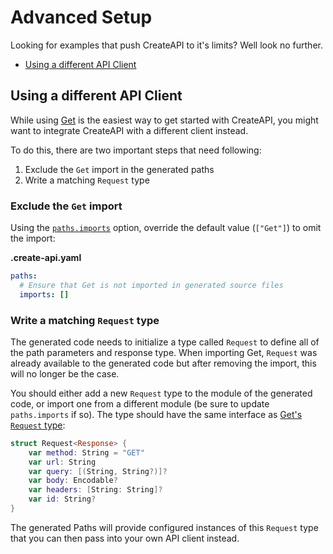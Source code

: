 # Advanced Setup

Looking for examples that push CreateAPI to it's limits? Well look no further.

<!-- Be sure to update this TOC when adding new sections! -->
- [Using a different API Client](#using-a-different-api-client)

## Using a different API Client

While using [Get](https://github.com/kean/get) is the easiest way to get started with CreateAPI, you might want to integrate CreateAPI with a different client instead.

To do this, there are two important steps that need following:

1. Exclude the `Get` import in the generated paths
2. Write a matching `Request` type

### Exclude the `Get` import

Using the [`paths.imports`](./ConfigOptions.md#pathsimports) option, override the default value (`["Get"]`) to omit the import:

**.create-api.yaml**
```yaml
paths:
  # Ensure that Get is not imported in generated source files
  imports: []
```

### Write a matching `Request` type

The generated code needs to initialize a type called `Request` to define all of the path parameters and response type. When importing Get, `Request` was already available to the generated code but after removing the import, this will no longer be the case.

You should either add a new `Request` type to the module of the generated code, or import one from a different module (be sure to update `paths.imports` if so). The type should have the same interface as [Get's `Request` type](https://github.com/kean/Get/blob/899db7397eacddad384fc252d79b804c0801072c/Sources/Get/Request.swift#L11-L118):

```swift
struct Request<Response> {
    var method: String = "GET"
    var url: String
    var query: [(String, String?)]?
    var body: Encodable?
    var headers: [String: String]?
    var id: String?
}
```

The generated Paths will provide configured instances of this `Request` type that you can then pass into your own API client instead.
